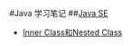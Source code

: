 #Java 学习笔记
##[Java SE](https://github.com/gzzing/learn-java/tree/master/javase)
- [Inner Class和Nested Class](javase/inner-vs-nested-classes.md)

